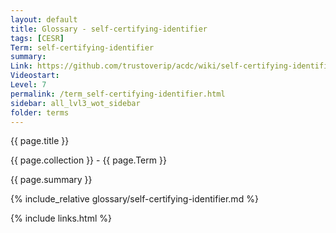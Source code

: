 ```yaml
---
layout: default
title: Glossary - self-certifying-identifier
tags: [CESR]
Term: self-certifying-identifier
summary: 
Link: https://github.com/trustoverip/acdc/wiki/self-certifying-identifier.md
Videostart: 
Level: 7
permalink: /term_self-certifying-identifier.html
sidebar: all_lvl3_wot_sidebar
folder: terms
---
```


{{ page.title }}

{{ page.collection }} - {{ page.Term }}

   {{ page.summary }}

{% include_relative glossary/self-certifying-identifier.md %}

 {% include links.html %} 
